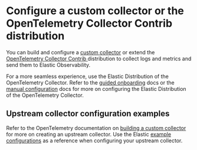 # Configure a custom collector or the OpenTelemetry Collector Contrib distribution

You can build and configure a [custom collector](https://opentelemetry.io/docs/collector/custom-collector/) or extend the [OpenTelemetry Collector Contrib ](https://github.com/open-telemetry/opentelemetry-collector-contrib) distribution to collect logs and metrics and send them to Elastic Observability.

For a more seamless experience, use the Elastic Distribution of the OpenTelemetry Collector.
Refer to the [guided onboarding](guided-onboarding.md) docs or the [manual configuration](manual-configuration.md) docs for more on configuring the Elastic Distribution of the OpenTelemetry Collector.

## Upstream collector configuration examples
Refer to the OpenTelemetry documentation on [building a custom collector](https://opentelemetry.io/docs/collector/custom-collector/) for more on creating an upstream collector.
Use the Elastic [example configurations](https://github.com/elastic/elastic-agent/tree/main/internal/pkg/otel/samples) as a reference when configuring your upstream collector.